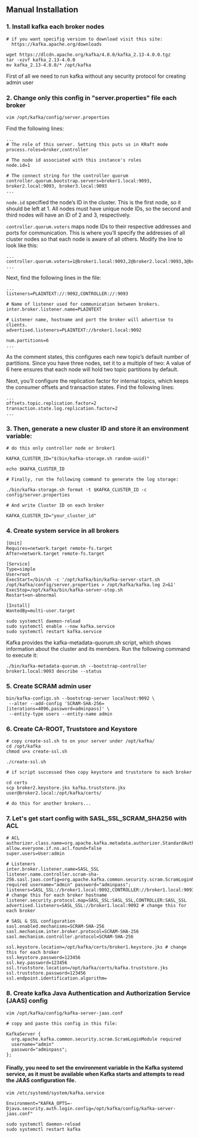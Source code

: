 ## Manual Installation
### 1. Install kafka each broker nodes

```
# if you want specifig version to download visit this site: 
  https://kafka.apache.org/downloads

wget https://dlcdn.apache.org/kafka/4.0.0/kafka_2.13-4.0.0.tgz
tar -xzvf kafka_2.13-4.0.0
mv kafka_2.13-4.0.0/* /opt/kafka
```
First of all we need to run kafka without any security protocol for creating admin user
### 2. Change only this config in "server.properties" file each broker

```
vim /opt/kafka/config/server.properties
```


Find the following lines:
```
...
# The role of this server. Setting this puts us in KRaft mode
process.roles=broker,controller

# The node id associated with this instance's roles
node.id=1

# The connect string for the controller quorum
controller.quorum.bootstrap.servers=broker1.local:9093, broker2.local:9093, broker3.local:9093
...
```

```node.id``` specified the node’s ID in the cluster. This is the first node, so it should be left at 1. All nodes must have unique node IDs, so the second and third nodes will have an ID of 2 and 3, respectively.

```controller.quorum.voters``` maps node IDs to their respective addresses and ports for communication. This is where you’ll specify the addresses of all cluster nodes so that each node is aware of all others. Modify the line to look like this:

```
...
controller.quorum.voters=1@broker1.local:9093,2@broker2.local:9093,3@broker3.local:9093
...
```

Next, find the following lines in the file:
```
...
listeners=PLAINTEXT://:9092,CONTROLLER://:9093

# Name of listener used for communication between brokers.
inter.broker.listener.name=PLAINTEXT

# Listener name, hostname and port the broker will advertise to clients.
advertised.listeners=PLAINTEXT://broker1.local:9092

num.partitions=6
...
```
As the comment states, this configures each new topic’s default number of partitions. Since you have three nodes, set it to a multiple of two:
A value of 6 here ensures that each node will hold two topic partitions by default.


Next, you’ll configure the replication factor for internal topics, which keeps the consumer offsets and transaction states. Find the following lines:
```
...
offsets.topic.replication.factor=2
transaction.state.log.replication.factor=2
...
```

### 3. Then, generate a new cluster ID and store it an environment variable:
```
# do this only controller node or broker1
 
KAFKA_CLUSTER_ID="$(bin/kafka-storage.sh random-uuid)"

echo $KAFKA_CLUSTER_ID

# Finally, run the following command to generate the log storage:

./bin/kafka-storage.sh format -t $KAFKA_CLUSTER_ID -c config/server.properties

# And write Cluster ID on each broker

KAFKA_CLUSTER_ID="your_cluster_id"

```
### 4. Create system service in all brokers

```
[Unit]
Requires=network.target remote-fs.target
After=network.target remote-fs.target

[Service]
Type=simple
User=root
ExecStart=/bin/sh -c '/opt/kafka/bin/kafka-server-start.sh /opt/kafka/config/server.properties > /opt/kafka/kafka.log 2>&1'
ExecStop=/opt/kafka/bin/kafka-server-stop.sh
Restart=on-abnormal

[Install]
WantedBy=multi-user.target
```
```
sudo systemctl daemon-reload
sudo systemctl enable --now kafka.service
sudo systemctl restart kafka.service
```
Kafka provides the kafka-metadata-quorum.sh script, which shows information about the cluster and its members. Run the following command to execute it:
```
./bin/kafka-metadata-quorum.sh --bootstrap-controller broker1.local:9093 describe --status
```

### 5. Create SCRAM admin user
```
bin/kafka-configs.sh --bootstrap-server localhost:9092 \
 --alter --add-config 'SCRAM-SHA-256=[iterations=4096,password=adminpass]' \
 --entity-type users --entity-name admin
```

### 6. Create CA-ROOT, Truststore and Keystore

```
# copy create-ssl.sh to on your server under /opt/kafka/
cd /opt/kafka
chmod u+x create-ssl.sh

./create-ssl.sh

# if script successed then copy keystore and truststore to each broker

cd certs
scp broker2.keystore.jks kafka.truststore.jks user@broker2.local:/opt/kafka/certs/

# do this for another brokers...

```

### 7. Let's get start config with SASL_SSL_SCRAM_SHA256 with ACL

```
# ACL
authorizer.class.name=org.apache.kafka.metadata.authorizer.StandardAuthorizer
allow.everyone.if.no.acl.found=false
super.users=User:admin

# Listeners
inter.broker.listener.name=SASL_SSL
listener.name.controller.scram-sha-256.sasl.jaas.config=org.apache.kafka.common.security.scram.ScramLoginModule required username="admin" password="adminpass";
listeners=SASL_SSL://broker1.local:9092,CONTROLLER://broker1.local:9093 # change this for each broker hostname
listener.security.protocol.map=SASL_SSL:SASL_SSL,CONTROLLER:SASL_SSL
advertised.listeners=SASL_SSL://broker1.local:9092 # change this for each broker 

# SASL & SSL configuration
sasl.enabled.mechanisms=SCRAM-SHA-256
sasl.mechanism.inter.broker.protocol=SCRAM-SHA-256
sasl.mechanism.controller.protocol=SCRAM-SHA-256

ssl.keystore.location=/opt/kafka/certs/broker1.keystore.jks # change this for each broker
ssl.keystore.password=123456
ssl.key.password=123456
ssl.truststore.location=/opt/kafka/certs/kafka.truststore.jks
ssl.truststore.password=123456
ssl.endpoint.identification.algorithm=
```

### 8. Create kafka Java Authentication and Authorization Service (JAAS) config

```
vim /opt/kafka/config/kafka-server-jaas.conf

# copy and paste this config in this file:

KafkaServer {
  org.apache.kafka.common.security.scram.ScramLoginModule required
  username="admin"
  password="adminpass";
};
```
#### Finally, you need to set the environment variable in the Kafka systemd service, as it must be available when Kafka starts and attempts to read the JAAS configuration file.

```
vim /etc/systemd/system/kafka.service

Environment="KAFKA_OPTS=-Djava.security.auth.login.config=/opt/kafka/config/kafka-server-jaas.conf"

sudo systemctl daemon-reload
sudo systemctl restart kafka
```

